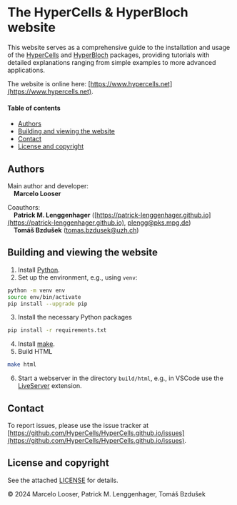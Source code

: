 # The HyperCells & HyperBloch website

This website serves as a comprehensive guide to the installation and usage of the
[HyperCells](https://github.com/HyperCells/HyperCells) and
[HyperBloch](https://github.com/HyperCells/HyperBloch) packages, providing tutorials with
detailed explanations ranging from simple examples to more advanced applications.

The website is online here: [https://www.hypercells.net](https://www.hypercells.net).

#### Table of contents
  - [Authors](#authors)
  - [Building and viewing the website](#building-and-viewing-the-website)
  - [Contact](#contact)
  - [License and copyright](#license-and-copyright)

## Authors

Main author and developer:\
&ensp;&ensp;**Marcelo Looser**

Coauthors:\
&ensp;&ensp;**Patrick M. Lenggenhager** ([https://patrick-lenggenhager.github.io](https://patrick-lenggenhager.github.io), plengg@pks.mpg.de)\
&ensp;&ensp;**Tomáš Bzdušek** (tomas.bzdusek@uzh.ch)

## Building and viewing the website

1. Install [Python](https://www.python.org/).
2. Set up the environment, e.g., using `venv`:
```bash
python -m venv env
source env/bin/activate
pip install --upgrade pip
```
3. Install the necessary Python packages
```bash
pip install -r requirements.txt
```
4. Install [make](https://www.gnu.org/software/make/).
5. Build HTML
```bash
make html
```
6. Start a webserver in the directory `build/html`, e.g., in VSCode use the [LiveServer](https://marketplace.visualstudio.com/items?itemName=ritwickdey.LiveServer) extension.

## Contact

To report issues, please use the issue tracker at
[https://github.com/HyperCells/HyperCells.github.io/issues](https://github.com/HyperCells/HyperCells.github.io/issues).

## License and copyright

See the attached [LICENSE](LICENSE.txt) for details.

&copy; 2024 Marcelo Looser, Patrick M. Lenggenhager, Tomáš Bzdušek